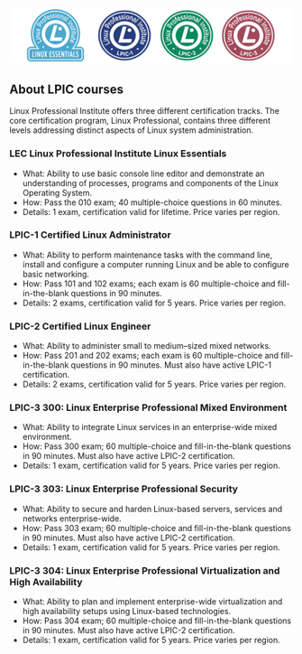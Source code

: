 <p align="center"><a href="https://www.lpi.org/our-certifications/summary-of-certifications" target="_blank"><img src="images/lpic.png"></a></p>

## About LPIC courses
Linux Professional Institute offers three different certification tracks. The core certification program, Linux Professional, contains three different levels addressing distinct aspects of Linux system administration.

### LEC Linux Professional Institute Linux Essentials
- What: Ability to use basic console line editor and demonstrate an understanding of processes, programs and components of the Linux Operating System.
- How: Pass the 010 exam; 40 multiple-choice questions in 60 minutes.
- Details: 1 exam, certification valid for lifetime. Price varies per region.

### LPIC-1 Certified Linux Administrator
- What: Ability to perform maintenance tasks with the command line, install and configure a computer running Linux and be able to configure basic networking.
- How: Pass 101 and 102 exams; each exam is 60 multiple-choice and fill-in-the-blank questions in 90 minutes.
- Details: 2 exams, certification valid for 5 years. Price varies per region.

### LPIC-2 Certified Linux Engineer
- What: Ability to administer small to medium–sized mixed networks.
- How: Pass 201 and 202 exams; each exam is 60 multiple-choice and fill-in-the-blank questions in 90 minutes. Must also have active LPIC-1 certification.
- Details: 2 exams, certification valid for 5 years. Price varies per region.

### LPIC-3 300: Linux Enterprise Professional Mixed Environment 
- What: Ability to integrate Linux services in an enterprise-wide mixed environment.
- How: Pass 300 exam; 60 multiple-choice and fill-in-the-blank questions in 90 minutes. Must also have active LPIC-2 certification.
- Details: 1 exam, certification valid for 5 years. Price varies per region.

### LPIC-3 303: Linux Enterprise Professional Security
- What: Ability to secure and harden Linux-based servers, services and networks enterprise-wide.
- How: Pass 303 exam; 60 multiple-choice and fill-in-the-blank questions in 90 minutes. Must also have active LPIC-2 certification.
- Details: 1 exam, certification valid for 5 years. Price varies per region.

### LPIC-3 304: Linux Enterprise Professional Virtualization and High Availability
- What: Ability to plan and implement enterprise-wide virtualization and high availability setups using Linux-based technologies.
- How: Pass 304 exam; 60 multiple-choice and fill-in-the-blank questions in 90 minutes. Must also have active LPIC-2 certification.
- Details: 1 exam, certification valid for 5 years. Price varies per region.

